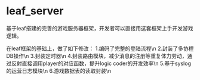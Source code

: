 # leaf_server
基于leaf搭建的完善的游戏服务器框架，开发者可以直接用这套框架上手开发游戏逻辑。

在leaf框架的基础上，做了如下修改：
1.编码了完整的登陆流程\n
2.封装了多协程DB操作\n
3.封装定时器\n
4.封装路由模块，减少消息的注册等重复体力劳动，通过反射直接调用player的对应函数，提升logic coder的开发效率\n
5.基于syslog的运营日志模块\n
6.游戏数据表的读取封装\n

